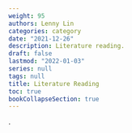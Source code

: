 ```yaml
---
weight: 95
authors: Lenny Lin
categories: category
date: "2021-12-26"
description: Literature reading.
draft: false
lastmod: "2022-01-03"
series: null
tags: null
title: Literature Reading
toc: true
bookCollapseSection: true
---
```


.

<!--more-->

